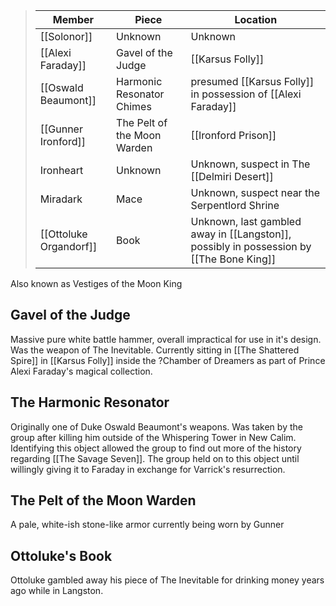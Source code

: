 > Member |  Piece | Location|
> ---|---|---|
> [[Solonor]] | Unknown | Unknown |
> [[Alexi Faraday]]  | Gavel of the Judge | [[Karsus Folly]] 
> [[Oswald Beaumont]] | Harmonic Resonator Chimes | presumed [[Karsus Folly]] in possession of [[Alexi Faraday]] 
> [[Gunner Ironford]]  | The Pelt of the Moon Warden | [[Ironford Prison]] 
> Ironheart | Unknown | Unknown, suspect in The [[Delmiri Desert]]
> Miradark | Mace | Unknown, suspect near the Serpentlord Shrine 
> [[Ottoluke Organdorf]]  | Book | Unknown, last gambled away in [[Langston]], possibly in possession by [[The Bone King]]  

Also known as Vestiges of the Moon King

## Gavel of the Judge 
Massive pure white battle hammer, overall impractical for use in it's design. Was the weapon of The Inevitable. Currently sitting in [[The Shattered Spire]] in [[Karsus Folly]] inside the ?Chamber of Dreamers as part of Prince Alexi Faraday's magical collection.

## The Harmonic Resonator
Originally one of Duke Oswald Beaumont's weapons. Was taken by the group after killing him outside of the Whispering Tower in New Calim. Identifying this object allowed the group to find out more of the history regarding [[The Savage Seven]]. The group held on to this object until willingly giving it to Faraday in exchange for Varrick's resurrection. 

## The Pelt of the Moon Warden
A pale, white-ish stone-like armor currently being worn by Gunner

## Ottoluke's Book
Ottoluke gambled away his piece of The Inevitable for drinking money years ago while in Langston.